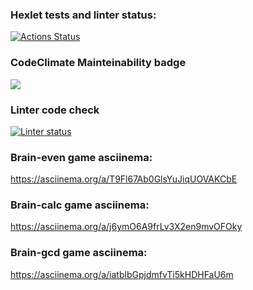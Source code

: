 ### Hexlet tests and linter status:
[![Actions Status](https://github.com/AlexMusin/python-project-lvl1/workflows/hexlet-check/badge.svg)](https://github.com/AlexMusin/python-project-lvl1/actions)

### CodeClimate Mainteinability badge
<a href="https://codeclimate.com/github/codeclimate/codeclimate/maintainability"><img src="https://api.codeclimate.com/v1/badges/a99a88d28ad37a79dbf6/maintainability" /></a>

### Linter code check
[![Linter status](https://github.com/AlexMusin/python-project-lvl1/workflows/linter-check/badge.svg)](https://github.com/AlexMusin/python-project-lvl1/actions)


### Brain-even game asciinema:
https://asciinema.org/a/T9Fl67Ab0GlsYuJiqUOVAKCbE

### Brain-calc game asciinema:
https://asciinema.org/a/j6ymO6A9frLv3X2en9mvOFOky

### Brain-gcd game asciinema:
https://asciinema.org/a/iatblbGpjdmfvTi5kHDHFaU6m